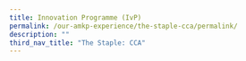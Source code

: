 ```yaml
---
title: Innovation Programme (IvP)
permalink: /our-amkp-experience/the-staple-cca/permalink/
description: ""
third_nav_title: "The Staple: CCA"
---
```

